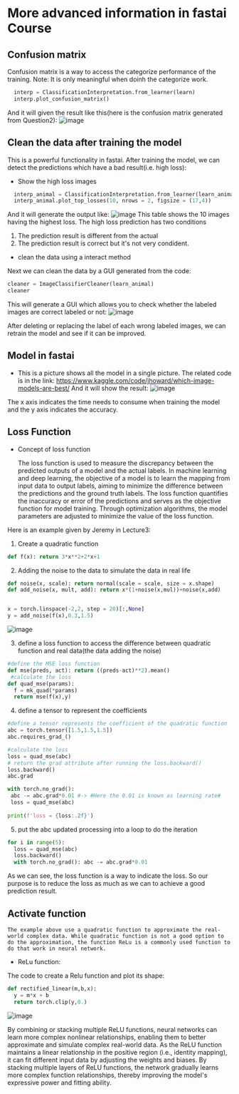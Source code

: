 # More advanced information in fastai Course

## Confusion matrix
Confusion matrix is a way to access the categorize performance of the training. 
Note: It is only meaningful when doinh the categorize work.

```python
  interp = ClassificationInterpretation.from_learner(learn)
  interp.plot_confusion_matrix()
```

And it will given the result like this(here is the confusion matrix generated from Question2):
![image](https://github.com/Tony1Yankai/blog.io/assets/132538779/a0393bc5-1594-4cc8-a431-5b45334b30ef)



## Clean the data after training the model
  This is a powerful functionality in fastai. After training the model, we can detect the predictions which have a bad result(i.e. high loss):
  - Show the high loss images
```python
  interp_animal = ClassificationInterpretation.from_learner(learn_animal)
  interp_animal.plot_top_losses(10, nrows = 2, figsize = (17,4))
```
And it will generate the output like:
![image](https://github.com/Tony1Yankai/blog.io/assets/132538779/2a70ea9d-7410-4f19-8070-a8bcd10e9bde)
This table shows the 10 images having the highest loss. 
The high loss prediction has two conditions

1. The prediction result is different from the actual
2. The prediction result is correct but it's not very condident.
 
 
- clean the data using a interact method
 
 Next we can clean the data by a GUI generated from the code:
 ```python
 cleaner = ImageClassifierCleaner(learn_animal)
 cleaner
 ```
 This will generate a GUI which allows you to check whether the labeled images are correct labeled or not:
 ![image](https://github.com/Tony1Yankai/blog.io/assets/132538779/51dfb9e4-8ad9-40f3-89c7-648826e0e730)

 After deleting or replacing the label of each wrong labeled images, we can retrain the model and see if it can be improved.
 
## Model in fastai
- This is a picture shows all the model in a single picture. The related code is in the link: https://www.kaggle.com/code/jhoward/which-image-models-are-best/
And it will show the result:
![image](https://github.com/Tony1Yankai/blog.io/assets/132538779/33f94f19-9e87-44a8-9817-c64a84ae66a2)

The x axis indicates the time needs to consume when training the model and the y axis indicates the accuracy.

## Loss Function
- Concept of loss function
  
  The loss function is used to measure the discrepancy between the predicted outputs of a model and the actual labels. In machine learning and deep learning, the objective of a model is to learn the mapping from input data to output labels, aiming to minimize the difference between the predictions and the ground truth labels. The loss function quantifies the inaccuracy or error of the predictions and serves as the objective function for model training. Through optimization algorithms, the model parameters are adjusted to minimize the value of the loss function.


Here is an example given by Jeremy in Lecture3:

  1. Create a quadratic function
  ``` python
  def f(x): return 3*x**2+2*x+1
  ```
  2. Adding the noise to the data to simulate the data in real life 
  
  ``` python
  def noise(x, scale): return normal(scale = scale, size = x.shape)
  def add_noise(x, mult, add): return x*(1+noise(x,mul))+noise(x,add)
 
  
  x = torch.linspace(-2,2, step = 20)[:,None] 
  y = add_noise(f(x),0.3,1.5)  
  ```
  ![image](https://github.com/Tony1Yankai/blog.io/assets/132538779/7c01a4a7-1f5a-480b-94dd-2e67a1a1a9bc)

  3. define a loss function to access the difference between quadratic function and real data(the data adding the noise)
  
  ``` python
  #define the MSE loss function
  def mse(preds, act): return ((preds-act)**2).mean()
   #calculate the loss
  def quad_mse(params): 
    f = mk_quad(*params)
    return mse(f(x),y)
  ```
  
   4. define a tensor to represent the coefficients
   ``` python
  #define a tensor represents the coefficient of the quadratic function
  abc = torch.tensor([1.5,1.5,1.5])
  abc.requires_grad_()
  
  #calculate the loss
  loss = quad_mse(abc)
  # return the grad attribute after running the loss.backward()
  loss.backward()
  abc.grad
   
  with torch.no_grad():
    abc -= abc.grad*0.01 #-> #Here the 0.01 is known as learning rate#
    loss = quad_mse(abc)
    
  print(f'loss = {loss:.2f}')
  ```
  5. put the abc updated processing into a loop to do the iteration
  
  ``` python
  for i in range(5):
    loss = quad_mse(abc)
    loss.backward()
    with torch.no_grad(): abc -= abc.grad*0.01
 ```
 As we can see, the loss function is a way to indicate the loss. So our purpose is to reduce the loss as much as we can to achieve a good prediction result.
 
 ## Activate function
    The example above use a quadratic function to approximate the real-world complex data. While quadratic function is not a good option to do the approximation, the function ReLu is a commonly used function to do that work in neural network.
    
- ReLu function:

The code to create a Relu function and plot its shape:

``` python
def rectified_linear(m,b,x):
  y = m*x + b
  return torch.clip(y,0.)
```

![image](https://github.com/Tony1Yankai/blog.io/assets/132538779/727d14a5-8992-48a8-aea7-057e816961be)

By combining or stacking multiple ReLU functions, neural networks can learn more complex nonlinear relationships, enabling them to better approximate and simulate complex real-world data. As the ReLU function maintains a linear relationship in the positive region (i.e., identity mapping), it can fit different input data by adjusting the weights and biases. By stacking multiple layers of ReLU functions, the network gradually learns more complex function relationships, thereby improving the model's expressive power and fitting ability.






   
   
   
  
  






